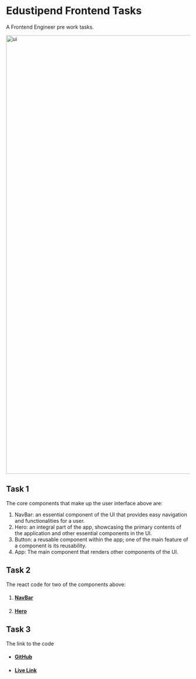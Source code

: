 # Edustipend Frontend Tasks

A Frontend Engineer pre work tasks.

<img width="1200" alt="ui" src="/img/UI.png">

## Task 1

  The core components that make up the user interface above are:

  1. NavBar: an essential component of the UI that provides easy navigation and functionalities for a user.
  2. Hero: an integral part of the app, showcasing the primary contents of the application and other essential components in the UI.
  3. Button: a reusable component within the app; one of the main feature of a component is its reusability.
  4. App: The main component that renders other components of the UI.

## Task 2

  The react code for two of the components above:

  1. #### [NavBar](https://github.com/RB-Isiaq/edustipend/blob/main/src/NavBar.jsx)
  2. #### [Hero](https://github.com/RB-Isiaq/edustipend/blob/main/src/Hero.jsx)

## Task 3

  The link to the code

  -  #### [GitHub](https://github.com/RB-Isiaq/edustipend)
  -  #### [Live Link](https://edustipend-mockup.vercel.app)

